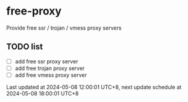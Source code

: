 
# free-proxy
Provide free ssr / trojan / vmess proxy servers


## TODO list
- [ ] add free ssr proxy server
- [ ] add free trojan proxy server
- [ ] add free vmess proxy server

Last updated at 2024-05-08 12:00:01 UTC+8, next update schedule at 2024-05-08 18:00:01 UTC+8


